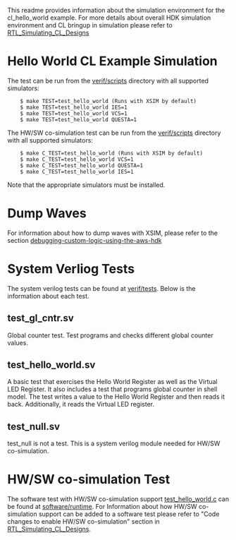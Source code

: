 This readme provides information about the simulation environment for the cl_hello_world example. For more details about overall HDK simulation environment and CL bringup in simulation please refer to [RTL_Simulating_CL_Designs](../../../../docs/RTL_Simulating_CL_Designs.md)

# Hello World CL Example Simulation

The test can be run from the [verif/scripts](scripts) directory with all supported simulators:

```
    $ make TEST=test_hello_world (Runs with XSIM by default)
    $ make TEST=test_hello_world IES=1
    $ make TEST=test_hello_world VCS=1
    $ make TEST=test_hello_world QUESTA=1
```

The HW/SW co-simulation test can be run from the [verif/scripts](scripts) directory with all supported simulators:

```
    $ make C_TEST=test_hello_world (Runs with XSIM by default)
    $ make C_TEST=test_hello_world VCS=1
    $ make C_TEST=test_hello_world QUESTA=1
    $ make C_TEST=test_hello_world IES=1
```

Note that the appropriate simulators must be installed.

# Dump Waves

For information about how to dump waves with XSIM, please refer to the section [debugging-custom-logic-using-the-aws-hdk](../../../../docs/RTL_Simulating_CL_Designs.md#debugging-custom-logic-using-the-aws-hdk)

# System Verliog Tests

The system verilog tests can be found at [verif/tests](tests). Below is the information about each test.

## test_gl_cntr.sv

Global counter test. Test programs and checks different global counter values.

## test_hello_world.sv

A basic test that exercises the Hello World Register as well as the Virtual LED Register. It also includes a test that programs global counter in shell model. The test writes a value to the Hello World Register and then reads it back. Additionally, it reads the Virtual LED register.

## test_null.sv

test_null is not a test. This is a system verilog module needed for HW/SW co-simulation.

# HW/SW co-simulation Test

The software test with HW/SW co-simulation support [test_hello_world.c](../software/runtime/test_hello_world.c) can be found at [software/runtime](../software/runtime). For Information about how HW/SW co-simulation support can be added to a software test please refer to "Code changes to enable HW/SW co-simulation" section in [RTL_Simulating_CL_Designs](../../../../docs/RTL_Simulating_CL_Designs.md).
